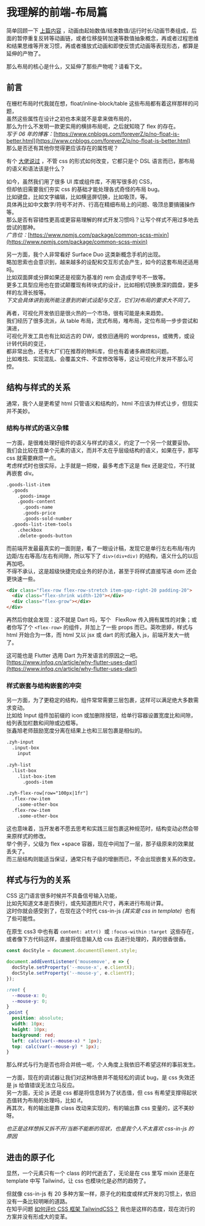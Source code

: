 # 我理解的前端-布局篇

简单回顾一下 [上篇内容](https://www.yuque.com/docs/share/60e5cf65-c147-4ac7-b9fc-1a1965be5bd8) ，动画由起始数值/结束数值/运行时长/动画节奏组成，后面的暂停重复反转等动画链，或者位移旋转加速等数值抽象概念，再或者过程思维和结果思维等开发习惯，再或者播放式动画和即使反馈式动画等表现形态，都算是延伸的产物了。

那么布局的核心是什么，又延伸了那些产物呢？请看下文。

<a name="H6dHH"></a>

## 前言

在栅栏布局时代我就在想，float/inline-block/table 这些布局都有着这样那样的问题，<br />虽然这些属性在设计之初也本来就不是拿来做布局的，<br />那么为什么不发明一款更实用的横排布局呢，之后就知晓了 flex 的存在。<br />_写于 06 年的博客：_[https://www.cnblogs.com/foreverZ/p/no-float-is-better.html](https://www.cnblogs.com/foreverZ/p/no-float-is-better.html)<br />那么是否还有其他你觉得更应该存在的属性呢？

有个 [大佬说过](https://www.zhihu.com/question/39659757) ，不管 css 的形式如何改变，它都只是个 DSL 语言而已，那布局的语义和语法该是什么？

如今，虽然我们用了很多 UI 库或组件库，不用写很多的 CSS，<br />但却依旧需要我们夯实 css 的基础才能处理各式奇怪的布局 bug。<br />比如键盘，比如文字编辑，比如横竖屏切换，比如吸顶，等。<br />具体再比如中文数字/符号不对齐、行高在精细布局上的问题、吸顶总要搞骚操作等。<br />那么是否有容错性更高或更容易理解的样式开发习惯吗？让写个样式不用过多地去尝试的那种。<br />_广告位：_[https://www.npmjs.com/package/common-scss-mixin](https://www.npmjs.com/package/common-scss-mixin)

另一方面，我个人非常看好 Surface Duo 这类新概念手机的出现。<br />略加思索也会意识到，越来越多的设配和交互形式会产生，如今的这套布局还适用吗。<br />比如双面屏或分屏如果还是视窗为基准的 rem 会造成字号不一致等。<br />更多工具型应用也在尝试颠覆现有砖块式的设计，比如相机切换景深的圆盘，更多样的左滑长按等。<br />_下文会具体讲到我所能注意到的新式设配与交互，它们对布局的要求大不同了。_

再者，可视化开发依旧是很火热的一个市场，很有可能是未来趋势。<br />我们经历了很多流派，从 table 布局，流式布局，堆布局，定位布局一步步尝试和演进，<br />可视化开发工具也有比如远古的 DW，或依旧通用的 wordpress，或微秀，或设计转代码的变迁，<br />都非常出色，还有大厂们在推荐的物料库，但也有着诸多麻烦和问题。<br />比如难找、实现混乱、会覆盖文件、不宜修改等等，这让可视化开发并不那么可控。

## 结构与样式的关系

通常，我个人是更希望 html 只管语义和结构的，html 不应该为样式让步，但现实并不美妙。

### 结构与样式的语义杂糅

一方面，是很难处理好组件的语义与样式的语义，约定了一个另一个就要妥协。<br />我们会比较在意单个元素的语义，而并不太在乎层级结构的语义，如果在乎，那写 css 就需要麻烦一点。<br />考虑样式时也很实际，上手就是一把梭，最多考虑下这是 flex 还是定位，不行就再嵌套 div。

```html
.goods-list-item
  .goods
    .goods-image
    .goods-content
      .goods-name
      .goods-price
      .goods-sold-number
  .goods-list-item-tools
    .checkbox
    .delete-goods-button
```

而前端开发最最真实的一面则是，看了一眼设计稿，发现它是单行左右布局/有内边距/左右等高/左右有间隙，所以写下了 `div>(div+div)` 的结构，语义什么的以后再加吧。<br />不得不承认，这是超级快捷完成业务的好办法，甚至于将样式直接写进 dom 还会更快速一些。

```html
<div class="flex-row flex-row-stretch item-gap-right-20 padding-20">
  <div class="flex-shrink width-120"></div>
  <div class="flex-grow"></div>
</div>
```

再然后你就会发现：这不就是 Dart 吗，写个   FlexRow 传入拥有属性的对象；或者你写了个 `<flex-row>` 的组件，并加上了一些 props 而已。英吹思婷，样式与 html 开始合为一体，而 html 又以 jsx 或 dart 的形式融入 js，前端开发大一统了。

这可能也是 Flutter 选用 Dart 为开发语言的原因之一吧。<br />[https://www.infoq.cn/article/why-flutter-uses-dart](https://www.infoq.cn/article/why-flutter-uses-dart)

### 样式嵌套与结构嵌套的冲突

另一方面，为了更稳定的结构，组件常常需要三层包裹，这样可以满足绝大多数需求变动。<br />比如给 Input 组件加前缀的 icon 或加删除按钮，给单行容器设置宽度比和间隙，给列表加栏数和间隙或边框等。<br />张鑫旭老师鼓励宽度分离在结果上也和三层包裹是相似的。

```html
.zyh-input
  .input-box
    input
  
.zyh-list
  .list-box
    .list-box-item
      .goods-item
      
.zyh-flex-row[row="100px|1fr"]
  .flex-row-item
    .some-other-box 
  .flex-row-item
    .some-other-box
```

这也意味着，当开发者不愿去思考和实践三层包裹这种规范时，结构变动必然会带来原样式的修改。<br />举个例子，父级为 flex +space 容器，现在中间加了一层，那子级原来的效果就丢失了。<br />而三层结构则能适当保证，通常只有子级的增删而已，不会出现嵌套关系的改变。

## 样式与行为的关系

CSS 这门语言很多时候并不具备信号输入功能，<br />比如先知道文本是否换行，或先知道图片尺寸，再来进行布局计算。<br />这时你就会感受到了，在现在这个时代 css-in-js *(其实是 css in template)*  也有了些可能性。

在原生 css3 中也有着 `content: attr()`  或 `:focus-within` `:target`  这些存在，<br />或者像下方代码这样，直接将信息输入给 css 去进行处理的，真的很香很香。

```javascript
const docStyle = document.documentElement.style;

document.addEventListener('mousemove', e => {
  docStyle.setProperty('--mouse-x', e.clientX);
  docStyle.setProperty('--mouse-y', e.clientY);
});
```

```css
:root {
  --mouse-x: 0;
  --mouse-y: 0;
}
.point {
  position: absolute;
  width: 10px;
  height: 10px;
  background: red;
  left: calc(var(--mouse-x) * 1px);
  top: calc(var(--mouse-y) * 1px);
}
```

那么样式与行为是否也将合并统一呢，个人角度上我依旧不希望这样的事前发生。

一方面，现在的调试器让我们对这种场景并不能轻松的调试 bug，是 css 失效还是 js 给值错误无法立马反应。<br />另一方面，无论 js 还是 css 都是将信息转为了状态值，但 css 有希望支撑得起状态值转为布局的处理吗，比如 if。<br />再其次，有的输出是靠 class 改动来实现的，有的输出靠 css 变量的，这不美妙呀。

_也正是这样想拆又拆不开/当断不能断的现状，也是我个人不太喜欢 css-in-js 的原因_

## 进击的原子化

显然，一个元素只有一个 class 的时代逝去了，无论是在 css 里写 mixin 还是在 template 中写 Tailwind，让 css 也模块化是必然的趋势了。  

但就像 css-in-js 有 20 多种方案一样，原子化的粒度或样式开发的习惯上，依旧没有一条比较明晰的道路。  
在知乎问题 [如何评价 CSS 框架 TailwindCSS？](https://www.zhihu.com/question/337939566/answer/1679266812) 我也是这样的态度，现在流行的方案并没有形成大的变革。  
